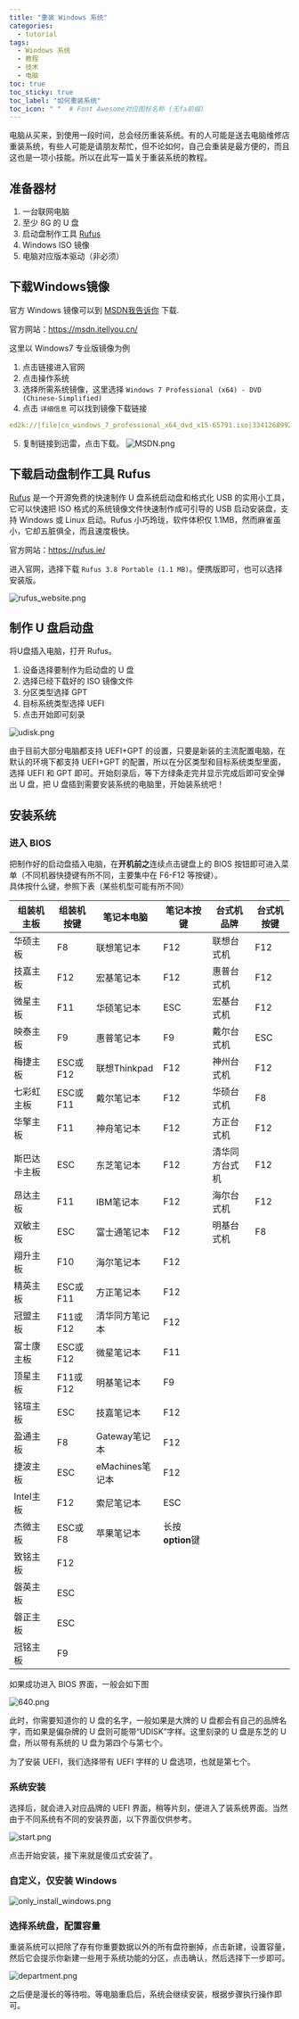 ```yaml
---
title: "重装 Windows 系统"
categories:
  - tutorial
tags:
  - Windows 系统
  - 教程
  - 技术
  - 电脑
toc: true
toc_sticky: true
toc_label: "如何重装系统"
toc_icon: " "  # Font Awesome对应图标名称 (无fa前缀)	
---
```

电脑从买来，到使用一段时间，总会经历重装系统。有的人可能是送去电脑维修店重装系统，有些人可能是请朋友帮忙，但不论如何，自己会重装是最方便的，而且这也是一项小技能。所以在此写一篇关于重装系统的教程。

## 准备器材
1. 一台联网电脑    
2. 至少 8G 的 U 盘    
3. 启动盘制作工具 [Rufus](https://rufus.ie/)    
4. Windows ISO 镜像
5. 电脑对应版本驱动（非必须）

## 下载Windows镜像
官方 Windows 镜像可以到 [MSDN我告诉你](https://msdn.itellyou.cn/) 下载.

官方网站：<https://msdn.itellyou.cn/>    

这里以 Windows7 专业版镜像为例 

1. 点击链接进入官网    
2. 点击操作系统    
3. 选择所需系统镜像，这里选择 `Windows 7 Professional (x64) - DVD (Chinese-Simplified)`    
4. 点击 `详细信息` 可以找到镜像下载链接	

```yaml
ed2k://|file|cn_windows_7_professional_x64_dvd_x15-65791.iso|3341268992|3474800521D169FBF3F5E527CD835156|/
```

5. 复制链接到迅雷，点击下载。
![MSDN.png](https://i.loli.net/2019/10/14/l7KasA81OyUZjQf.png) 
 
## 下载启动盘制作工具 Rufus
[Rufus](https://rufus.ie/) 是一个开源免费的快速制作 U 盘系统启动盘和格式化 USB 的实用小工具，它可以快速把 ISO 格式的系统镜像文件快速制作成可引导的 USB 启动安装盘，支持 Windows 或 Linux 启动。Rufus 小巧玲珑，软件体积仅 1.1MB，然而麻雀虽小，它却五脏俱全，而且速度极快。

官方网站：<https://rufus.ie/> 

进入官网，选择下载 `Rufus 3.8 Portable (1.1 MB)`。便携版即可，也可以选择安装版。

![rufus_website.png](https://i.loli.net/2019/10/14/jWFKTJiqo74hCLc.png) 

## 制作 U 盘启动盘
将U盘插入电脑，打开 Rufus。    
1. 设备选择要制作为启动盘的 U 盘    
2. 选择已经下载好的 ISO 镜像文件           
3. 分区类型选择 GPT        
4. 目标系统类型选择 UEFI
5. 点击开始即可刻录 
     
![udisk.png](https://i.loli.net/2019/10/14/Ph8qWJirXxMRoBn.png) 

由于目前大部分电脑都支持 UEFI+GPT 的设置，只要是新装的主流配置电脑，在默认的环境下都支持 UEFI+GPT 的配置，所以在分区类型和目标系统类型里面，选择 UEFI 和 GPT 即可。开始刻录后，等下方绿条走完并显示完成后即可安全弹出 U 盘，把 U 盘插到需要安装系统的电脑里，开始装系统吧！

## 安装系统

### 进入 BIOS
把制作好的启动盘插入电脑，在**开机前之**连续点击键盘上的 BIOS 按钮即可进入菜单（不同机器快捷键有所不同，主要集中在 F6-F12 等按键）。    
具体按什么键，参照下表（某些机型可能有所不同）

| 组装机主板  | 组装机按键  | 笔记本电脑  | 笔记本按键  | 台式机品牌  | 台式机按键  |
| ------------ | ------------ | ------------ | ------------ | ------------ | ------------ |
|  华硕主板 | F8  |  联想笔记本 | F12  |  联想台式机 | F12  |
|  技嘉主板 | F12  |  宏基笔记本 |  F12 | 惠普台式机  | F12  |
| 微星主板  | F11  |  华硕笔记本 | ESC  | 宏基台式机  | F12  |
| 映泰主板  |  F9 |  惠普笔记本 | F9  |  戴尔台式机 | ESC  |
|  梅捷主板 | ESC或F12  | 联想Thinkpad  | F12  |  神州台式机 |  F12 |
| 七彩虹主板  |  ESC或F11 |  戴尔笔记本 |  F12 | 华硕台式机  | F8  |
|  华擎主板 |  F11 | 神舟笔记本  |  F12 |  方正台式机 | F12  |
| 斯巴达卡主板  | ESC  | 东芝笔记本  | F12  | 清华同方台式机 |  F12 |
|  昂达主板 | F11  | IBM笔记本  |  F12 |  海尔台式机 | F12  |
| 双敏主板  |  ESC | 富士通笔记本  | F12  |  明基台式机 | F8  |
|  翔升主板 |  F10 | 海尔笔记本  | F12  |   |   |
| 精英主板  |  ESC或F11 | 方正笔记本 |  F12 |   |   |
|  冠盟主板 |  F11或F12 | 清华同方笔记本  | F12  |   |   |
|  富士康主板 | ESC或F12  |  微星笔记本 |  F11 |   |   |
| 顶星主板  |  F11或F12 |  明基笔记本 | F9  |   |   |
|  铭瑄主板 |  ESC | 技嘉笔记本  |  F12 |   |   |
|  盈通主板 |  F8 |  Gateway笔记本 |  F12 |   |   |
| 捷波主板  |  ESC |  eMachines笔记本 |  F12 |   |   |
| Intel主板  |  F12 |  索尼笔记本 | ESC  |   |   |
|  杰微主板 |  ESC或F8 | 苹果笔记本  | 长按**option**键  |   |   |
|  致铭主板 |  F12 |   |   |   |   |
| 磐英主板  |  ESC |   |   |   |   |
|  磐正主板 | ESC  |   |   |   |   |
|  冠铭主板 |  F9 |   |   |   |   |

如果成功进入 BIOS 界面，一般会如下图

![640.png](https://i.loli.net/2019/10/14/KTsbyCEXdfMirpl.png) 

此时，你需要知道你的 U 盘的名字，一般如果是大牌的 U 盘都会有自己的品牌名字，而如果是偏杂牌的 U 盘则可能带“UDISK”字样。这里刻录的 U 盘是东芝的 U 盘，所以带有系统的 U 盘为第四个与第七个。

为了安装 UEFI，我们选择带有 UEFI 字样的 U 盘选项，也就是第七个。

### 系统安装
选择后，就会进入对应品牌的 UEFI 界面，稍等片刻，便进入了装系统界面。当然由于不同系统有不同的安装界面，以下界面仅供参考。

![start.png](https://i.loli.net/2019/10/14/9YV7xoDryWGTUS2.png) 

点击开始安装，接下来就是傻瓜式安装了。

### 自定义，仅安装 Windows
![only_install_windows.png](https://i.loli.net/2019/10/14/gvoyhrU36R91fEc.png) 

### 选择系统盘，配置容量
重装系统可以把除了存有你重要数据以外的所有盘符删掉，点击新建，设置容量，然后它会提示你新建一些用于系统功能的分区，点击确认，然后选择下一步即可。

![department.png](https://i.loli.net/2019/10/14/w9v6NMdmpROIx7e.png) 

之后便是漫长的等待啦。等电脑重启后，系统会继续安装，根据步骤执行操作即可。

